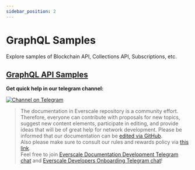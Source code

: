 ```yaml
---
sidebar_position: 2
---
```


# GraphQL Samples

Explore samples of Blockchain API, Collections API, Subscriptions, etc. 

## [GraphQL API Samples](https://docs.everos.dev/ever-sdk/samples/graphql-samples)


**Get quick help in our telegram channel:**

[![Channel on Telegram](https://img.shields.io/badge/chat-on%20telegram-9cf.svg)](https://t.me/ever\_sdk)



>  The documentation in Everscale repository is a community effort. Therefore, everyone can contribute with proposals for new topics, suggest new content elements, participate in editing, and provide ideas that will be of great help for network development.
Please be informed that our documentation can be [edited via GitHub](https://github.com/everscale-org/docs/issues).  
  Also please make sure to consult our rules and rewards policy via [this link](https://docs.everscale.network/contribute/hot-streams/documentations).  
  Feel free to join [Everscale Documentation Development Telegram chat](https://t.me/+C2IpQXWZtCwxYzEy) and [Everscale Developers Onboarding Telegram chat](https://t.me/+Vca1Gs6uPzIyNWVi)!
